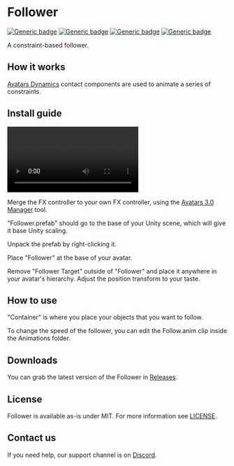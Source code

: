 # Follower
  
[![Generic badge](https://img.shields.io/badge/Unity-2019.4.31f1-informational.svg)](https://unity3d.com/unity/whats-new/2019.4.31)
[![Generic badge](https://img.shields.io/badge/SDK-AvatarSDK3-informational.svg)](https://vrchat.com/home/download)
[![Generic badge](https://img.shields.io/badge/License-MIT-informational.svg)](https://github.com/VRLabs/Follower/blob/main/LICENSE)
[![Generic badge](https://img.shields.io/github/downloads/VRLabs/Follower/total?label=Downloads)](https://github.com/VRLabs/Follower/releases/latest)

A constraint-based follower.

## How it works

[Avatars Dynamics](https://docs.vrchat.com/docs/avatar-dynamics) contact components are used to animate a series of constraints.

## Install guide

![Alt text](https://raw.githubusercontent.com/VRLabs/Follower/main/Media/Setup.mp4)

Merge the FX controller to your own FX controller, using the [Avatars 3.0 Manager](https://github.com/VRLabs/Avatars-3.0-Manager) tool.

"Follower.prefab" should go to the base of your Unity scene, which will give it base Unity scaling.

Unpack the prefab by right-clicking it.

Place "Follower" at the base of your avatar.

Remove "Follower Target" outside of "Follower" and place it anywhere in your avatar's hierarchy. Adjust the position transform to your taste.

## How to use

"Container" is where you place your objects that you want to follow.

To change the speed of the follower, you can edit the Follow.anim clip inside the Animations folder.

## Downloads

You can grab the latest version of the Follower in [Releases](https://github.com/VRLabs/Follower/releases/latest).

## License

Follower is available as-is under MIT. For more information see [LICENSE](https://github.com/VRLabs/Follower/blob/main/LICENSE).

## Contact us

If you need help, our support channel is on [Discord](https://discord.vrlabs.dev).
